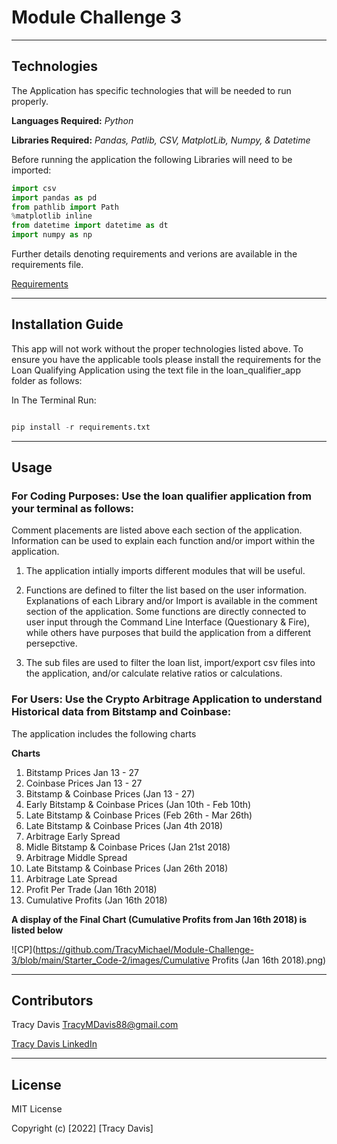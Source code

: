 # Module Challenge 3


---

## Technologies


The Application has specific technologies that will be needed to run properly.


**Languages Required:** *Python*

**Libraries Required:** *Pandas, Patlib, CSV, MatplotLib, Numpy, & Datetime*

Before running the application the following Libraries will need to be imported:

```python
import csv
import pandas as pd
from pathlib import Path
%matplotlib inline
from datetime import datetime as dt
import numpy as np
```


Further details denoting requirements and verions are available in the requirements file.

[Requirements](./Starter_Code-2/requirements.txt)


---

## Installation Guide

This app will not work without the proper technologies listed above.  To ensure you have the applicable tools please install the requirements for the Loan Qualifying Application using the text file in the loan_qualifier_app folder as follows:

In The Terminal Run:

```python

pip install -r requirements.txt 

```


---

## Usage



### **For Coding Purposes:** Use the loan qualifier application from your terminal as follows:

Comment placements are listed above each section of the application.  Information can be used to explain each function and/or import within the application.

1. The application intially imports different modules that will be useful.


2. Functions are defined to filter the list based on the user information.  Explanations of each Library and/or Import is available in the comment section of the application. Some functions are directly connected to user input through the Command Line Interface (Questionary & Fire), while others have purposes that build the application from a different persepctive.

3. The sub files are used to filter the loan list, import/export csv files into the application, and/or calculate relative ratios or calculations.



### **For Users:** Use the Crypto Arbitrage Application to understand Historical data from Bitstamp and Coinbase:

The application includes the following charts

**Charts**

1. Bitstamp Prices Jan 13 - 27
2. Coinbase Prices Jan 13 - 27
3. Bitstamp & Coinbase Prices (Jan 13 - 27)
4. Early Bitstamp & Coinbase Prices (Jan 10th - Feb 10th)
5. Late Bitstamp & Coinbase Prices (Feb 26th - Mar 26th)
6. Late Bitstamp & Coinbase Prices (Jan 4th 2018)
7. Arbitrage Early Spread
8. Midle Bitstamp & Coinbase Prices (Jan 21st 2018)
9. Arbitrage Middle Spread
10. Late Bitstamp & Coinbase Prices (Jan 26th 2018)
11. Arbitrage Late Spread
12. Profit Per Trade (Jan 16th 2018)
13. Cumulative Profits (Jan 16th 2018)




**A display of the Final Chart (Cumulative Profits from Jan 16th 2018) is listed below**

![CP](https://github.com/TracyMichael/Module-Challenge-3/blob/main/Starter_Code-2/images/Cumulative Profits (Jan 16th 2018).png)


---

## Contributors

Tracy Davis <TracyMDavis88@gmail.com>

[Tracy Davis LinkedIn](https://www.linkedin.com/in/tracy-davis-mba-ma-2940a232/)

---

## License

MIT License

Copyright (c) [2022] [Tracy Davis]


